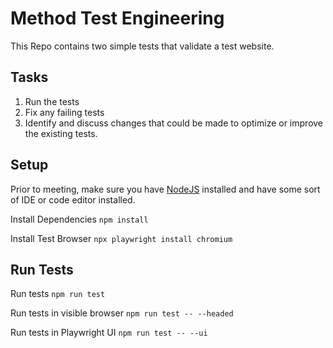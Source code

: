# Method Test Engineering 
This Repo contains two simple tests that validate a test website. 

## Tasks

1. Run the tests
2. Fix any failing tests
3. Identify and discuss changes that could be made to optimize or improve the existing tests.

## Setup
Prior to meeting, make sure you have [NodeJS](https://nodejs.org/en) installed and have some sort of IDE or code editor installed.

Install Dependencies
`npm install`

Install Test Browser
`npx playwright install chromium`

## Run Tests
Run tests
`npm run test`

Run tests in visible browser
`npm run test -- --headed`

Run tests in Playwright UI
`npm run test -- --ui`

